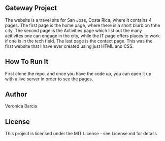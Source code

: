 ## Gateway Project

The website is a travel site for San Jose, Costa Rica, where it contains 4 pages. The first page is the home page, 
where there is a short blurb on thhe city. The second page is the Activities page which list out the many acitivites one
can engage in the city, while the IT page offers places to work if one is in the tech field. The last page is the contact page.
This was the first website that I have ever created using just HTML and CSS.

## How To Run It 

First clone the repo, and once you have the code up, you can open it up with a live server in order to see the pages.

## Author

Veronica Barcia

## License

This project is licensed under the MIT License - see License.md for details

